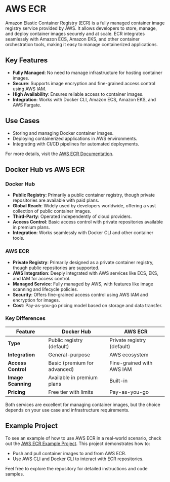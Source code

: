 # AWS ECR

Amazon Elastic Container Registry (ECR) is a fully managed container image registry service provided by AWS. It allows developers to store, manage, and deploy container images securely and at scale. ECR integrates seamlessly with Amazon ECS, Amazon EKS, and other container orchestration tools, making it easy to manage containerized applications.

## Key Features
- **Fully Managed**: No need to manage infrastructure for hosting container images.
- **Secure**: Supports image encryption and fine-grained access control using AWS IAM.
- **High Availability**: Ensures reliable access to container images.
- **Integration**: Works with Docker CLI, Amazon ECS, Amazon EKS, and AWS Fargate.

## Use Cases
- Storing and managing Docker container images.
- Deploying containerized applications in AWS environments.
- Integrating with CI/CD pipelines for automated deployments.

For more details, visit the [AWS ECR Documentation](https://docs.aws.amazon.com/AmazonECR/latest/userguide/what-is-ecr.html).

## Docker Hub vs AWS ECR

### Docker Hub
- **Public Registry**: Primarily a public container registry, though private repositories are available with paid plans.
- **Global Reach**: Widely used by developers worldwide, offering a vast collection of public container images.
- **Third-Party**: Operated independently of cloud providers.
- **Access Control**: Basic access control with private repositories available in premium plans.
- **Integration**: Works seamlessly with Docker CLI and other container tools.

### AWS ECR
- **Private Registry**: Primarily designed as a private container registry, though public repositories are supported.
- **AWS Integration**: Deeply integrated with AWS services like ECS, EKS, and IAM for access control.
- **Managed Service**: Fully managed by AWS, with features like image scanning and lifecycle policies.
- **Security**: Offers fine-grained access control using AWS IAM and encryption for images.
- **Cost**: Pay-as-you-go pricing model based on storage and data transfer.

### Key Differences
| Feature               | Docker Hub                     | AWS ECR                       |
|-----------------------|--------------------------------|--------------------------------|
| **Type**              | Public registry (default)     | Private registry (default)    |
| **Integration**       | General-purpose               | AWS ecosystem                 |
| **Access Control**    | Basic (premium for advanced)  | Fine-grained with AWS IAM     |
| **Image Scanning**    | Available in premium plans    | Built-in                      |
| **Pricing**           | Free tier with limits         | Pay-as-you-go                 |

Both services are excellent for managing container images, but the choice depends on your use case and infrastructure requirements.


## Example Project

To see an example of how to use AWS ECR in a real-world scenario, check out the [AWS ECR Example Project](AWS_ECR/example-project/ecr_project.md). This project demonstrates how to:

- Push and pull container images to and from AWS ECR.
- Use AWS CLI and Docker CLI to interact with ECR repositories.

Feel free to explore the repository for detailed instructions and code samples.
